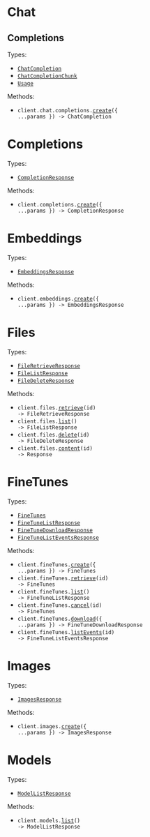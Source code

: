 # Chat

## Completions

Types:

- <code><a href="./src/resources/chat/completions.ts">ChatCompletion</a></code>
- <code><a href="./src/resources/chat/completions.ts">ChatCompletionChunk</a></code>
- <code><a href="./src/resources/chat/completions.ts">Usage</a></code>

Methods:

- <code title="post /chat/completions">client.chat.completions.<a href="./src/resources/chat/completions.ts">create</a>({ ...params }) -> ChatCompletion</code>

# Completions

Types:

- <code><a href="./src/resources/completions.ts">CompletionResponse</a></code>

Methods:

- <code title="post /completions">client.completions.<a href="./src/resources/completions.ts">create</a>({ ...params }) -> CompletionResponse</code>

# Embeddings

Types:

- <code><a href="./src/resources/embeddings.ts">EmbeddingsResponse</a></code>

Methods:

- <code title="post /embeddings">client.embeddings.<a href="./src/resources/embeddings.ts">create</a>({ ...params }) -> EmbeddingsResponse</code>

# Files

Types:

- <code><a href="./src/resources/files.ts">FileRetrieveResponse</a></code>
- <code><a href="./src/resources/files.ts">FileListResponse</a></code>
- <code><a href="./src/resources/files.ts">FileDeleteResponse</a></code>

Methods:

- <code title="get /files/{id}">client.files.<a href="./src/resources/files.ts">retrieve</a>(id) -> FileRetrieveResponse</code>
- <code title="get /files">client.files.<a href="./src/resources/files.ts">list</a>() -> FileListResponse</code>
- <code title="delete /files/{id}">client.files.<a href="./src/resources/files.ts">delete</a>(id) -> FileDeleteResponse</code>
- <code title="get /files/{id}/content">client.files.<a href="./src/resources/files.ts">content</a>(id) -> Response</code>

# FineTunes

Types:

- <code><a href="./src/resources/fine-tunes.ts">FineTunes</a></code>
- <code><a href="./src/resources/fine-tunes.ts">FineTuneListResponse</a></code>
- <code><a href="./src/resources/fine-tunes.ts">FineTuneDownloadResponse</a></code>
- <code><a href="./src/resources/fine-tunes.ts">FineTuneListEventsResponse</a></code>

Methods:

- <code title="post /fine-tunes">client.fineTunes.<a href="./src/resources/fine-tunes.ts">create</a>({ ...params }) -> FineTunes</code>
- <code title="get /fine-tunes/{id}">client.fineTunes.<a href="./src/resources/fine-tunes.ts">retrieve</a>(id) -> FineTunes</code>
- <code title="get /fine-tunes">client.fineTunes.<a href="./src/resources/fine-tunes.ts">list</a>() -> FineTuneListResponse</code>
- <code title="post /fine-tunes/{id}/cancel">client.fineTunes.<a href="./src/resources/fine-tunes.ts">cancel</a>(id) -> FineTunes</code>
- <code title="get /fine-tunes/download">client.fineTunes.<a href="./src/resources/fine-tunes.ts">download</a>({ ...params }) -> FineTuneDownloadResponse</code>
- <code title="get /fine-tunes/{id}/events">client.fineTunes.<a href="./src/resources/fine-tunes.ts">listEvents</a>(id) -> FineTuneListEventsResponse</code>

# Images

Types:

- <code><a href="./src/resources/images.ts">ImagesResponse</a></code>

Methods:

- <code title="post /images/generations">client.images.<a href="./src/resources/images.ts">create</a>({ ...params }) -> ImagesResponse</code>

# Models

Types:

- <code><a href="./src/resources/models.ts">ModelListResponse</a></code>

Methods:

- <code title="get /models">client.models.<a href="./src/resources/models.ts">list</a>() -> ModelListResponse</code>
